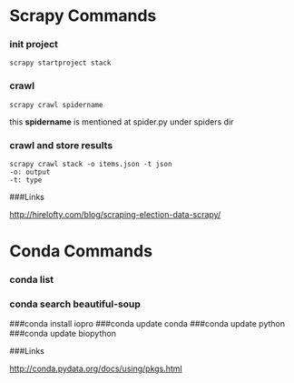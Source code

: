 # Scrapy Commands


### init project
    scrapy startproject stack

### crawl
    scrapy crawl spidername

this __spidername__ is mentioned at spider.py under spiders dir

### crawl and store results
    scrapy crawl stack -o items.json -t json
    -o: output
    -t: type

###Links

http://hirelofty.com/blog/scraping-election-data-scrapy/


# Conda Commands

### conda list
### conda search beautiful-soup
###conda install iopro
###conda update conda
###conda update python
###conda update biopython


###Links

http://conda.pydata.org/docs/using/pkgs.html
